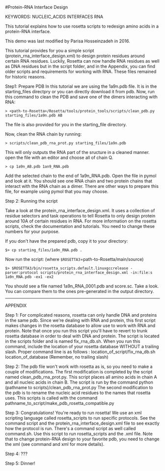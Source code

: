 #Protein-RNA Interface Design

KEYWORDS: NUCLEIC_ACIDS INTERFACES RNA

This tutorial explains how to use rosetta scripts to redesign amino acids in a protein-RNA interface.

This demo was last modified by Parisa Hosseinzadeh in 2016.

This tutorial provides for you a simple script (protein_rna_interface_design.xml) to design protein residues around certain RNA residues. Luckily, Rosetta can now handle RNA residues as well as DNA residues but in the script folder, and in the Appendix, you can find older scripts and requirements for working with RNA. These files remained for historic reasons.

Step1: Prepare PDB
In this tutorial we are using the 1a9n.pdb file. It is in the starting_files directpry or you can directly download it from pdb. Now, run this command to clean the PDB and save one of the dimers interacting with RNA:

```
> <path-to-Rosetta>/Rosetta/tools/protein_tools/scripts/clean_pdb.py starting_files/1a9n.pdb AB
```
The file is also provided for you in the starting_file directory.

Now, clean the RNA chain by running:
```
> scripts/clean_pdb_rna_prot.py starting_files/1a9n.pdb 
```
This will only outputs the RNA part of the sructure in a cleaned manner. open the file with an editor and choose all of chain Q. 
```
> cp 1a9n_AB.pdb 1an9_RNA.pdb
```
Add the selected chain to the end of 1a9n_RNA.pdb. Open the file in pymol and look at it. You should see one RNA chain and two protein chains that interact with the RNA chain as a dimer. There are other ways to prepare this file, for example using pymol that you may choose. 

Step 2: Running the script

Take a look at the protein_rna_interface_design.xml. It uses a collection of residue selectors and task operations to tell Rosetta to only design protein around 10A of certain residues in RNA. For more information on the rosetta scripts, check the documentation and tutorials. You need to change these numbers for your purpose.

If you don't have the prepared pdb, copy it to your directory:

```
$> cp starting_files/1a9n_RNA.pdb .
```

Now run the script: (where `$ROSETTA3`=path-to-Rosetta/main/source)
```
$> $ROSETTA3/bin/rosetta_scripts.default.linuxgccrelease -parser:protocol scripts/protein_rna_interface_design.xml -in:file:s 1a9n_RNA.pdb -ex1 -ex2
```
You should see a file named 1a9n_RNA_0001.pdb and score.sc. Take a look. You can compare them to the ones pre-generated in the output directory.

-------------------------------------------------------------------
APPENDIX

Step 1:
	For complicated reasons, rosetta can only handle DNA and proteins in the same pdb.  Since we're dealing with RNA and protein, this first script makes changes in the rosetta database to allow use to work with RNA and protein.  Note that once you run this script you'll have to revert to trunk rosetta database in order to deal with DNA and protein.
	The script is located in the scripts folder and is named fix_rna_db.sh.  When you run this command, include the location of your rosetta database WITHOUT a trailing slash.  Proper command line is as follows :
		location_of_script/fix_rna_db.sh location_of_database (Remember, no trailing slash)

Step 2:
	The pdb file won't work with rosetta as is, so you need to make a couple of modifications.  The first modification is completed by the script named clean_pdb_rna_prot.py.  This script places all amino acids in chain A and all nucleic acids in chain B.  The script is run by the command python (pathname to scripts)/clean_pdb_rna_prot.py
	The second modification to the pdb is to rename the nucleic acid residues to the names that rosetta uses.  This scripts is called with the command pathname_to_script/make_pdb_rosetta_compatible.py

Step 3:  Congratulations!  You're ready to run rosetta!  We use an xml scripting language called rosetta_scripts to run specific protocols.  See the command script and the protein_rna_interface_design.xml file to see exactly how the protocol is run.  There's a command script as well called command.sh.  Use this script to run rosetta_scripts and the .xml file.  Note that to change protein-RNA design to your favorite pdb, you need to change the xml (see command and xml for more details).

Step 4: ???

Step 5: Dinner!
